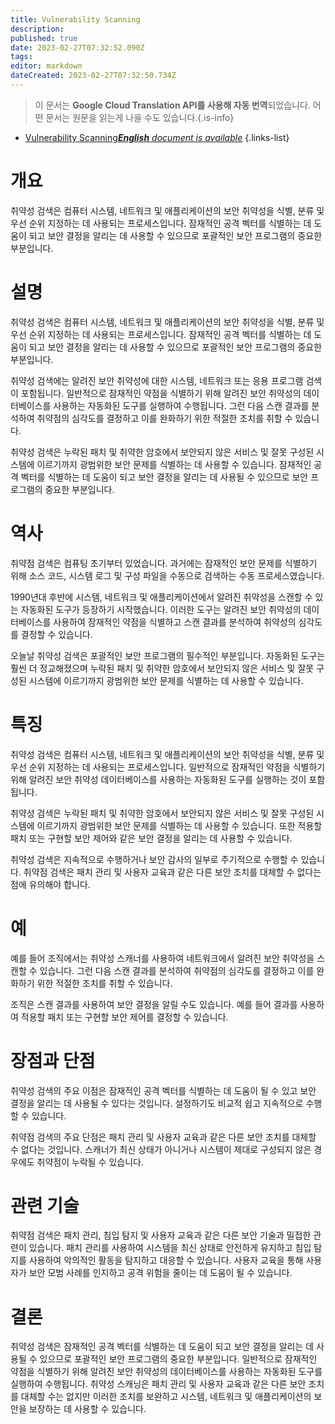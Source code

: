 ```yaml
---
title: Vulnerability Scanning
description: 
published: true
date: 2023-02-27T07:32:52.090Z
tags: 
editor: markdown
dateCreated: 2023-02-27T07:32:50.734Z
---
```


> 이 문서는 **Google Cloud Translation API를 사용해 자동 번역**되었습니다.
어떤 문서는 원문을 읽는게 나을 수도 있습니다.{.is-info}



- [Vulnerability Scanning***English** document is available*](/en/Knowledge-base/Dictionary/vulnerability-scanning)
{.links-list}


# 개요
취약성 검색은 컴퓨터 시스템, 네트워크 및 애플리케이션의 보안 취약성을 식별, 분류 및 우선 순위 지정하는 데 사용되는 프로세스입니다. 잠재적인 공격 벡터를 식별하는 데 도움이 되고 보안 결정을 알리는 데 사용할 수 있으므로 포괄적인 보안 프로그램의 중요한 부분입니다.

# 설명
취약성 검색은 컴퓨터 시스템, 네트워크 및 애플리케이션의 보안 취약성을 식별, 분류 및 우선 순위 지정하는 데 사용되는 프로세스입니다. 잠재적인 공격 벡터를 식별하는 데 도움이 되고 보안 결정을 알리는 데 사용할 수 있으므로 포괄적인 보안 프로그램의 중요한 부분입니다.

취약성 검색에는 알려진 보안 취약성에 대한 시스템, 네트워크 또는 응용 프로그램 검색이 포함됩니다. 일반적으로 잠재적인 약점을 식별하기 위해 알려진 보안 취약성의 데이터베이스를 사용하는 자동화된 도구를 실행하여 수행됩니다. 그런 다음 스캔 결과를 분석하여 취약점의 심각도를 결정하고 이를 완화하기 위한 적절한 조치를 취할 수 있습니다.

취약성 검색은 누락된 패치 및 취약한 암호에서 보안되지 않은 서비스 및 잘못 구성된 시스템에 이르기까지 광범위한 보안 문제를 식별하는 데 사용할 수 있습니다. 잠재적인 공격 벡터를 식별하는 데 도움이 되고 보안 결정을 알리는 데 사용될 수 있으므로 보안 프로그램의 중요한 부분입니다.

# 역사
취약점 검색은 컴퓨팅 초기부터 있었습니다. 과거에는 잠재적인 보안 문제를 식별하기 위해 소스 코드, 시스템 로그 및 구성 파일을 수동으로 검색하는 수동 프로세스였습니다.

1990년대 후반에 시스템, 네트워크 및 애플리케이션에서 알려진 취약성을 스캔할 수 있는 자동화된 도구가 등장하기 시작했습니다. 이러한 도구는 알려진 보안 취약성의 데이터베이스를 사용하여 잠재적인 약점을 식별하고 스캔 결과를 분석하여 취약성의 심각도를 결정할 수 있습니다.

오늘날 취약성 검색은 포괄적인 보안 프로그램의 필수적인 부분입니다. 자동화된 도구는 훨씬 더 정교해졌으며 누락된 패치 및 취약한 암호에서 보안되지 않은 서비스 및 잘못 구성된 시스템에 이르기까지 광범위한 보안 문제를 식별하는 데 사용할 수 있습니다.

# 특징
취약성 검색은 컴퓨터 시스템, 네트워크 및 애플리케이션의 보안 취약성을 식별, 분류 및 우선 순위 지정하는 데 사용되는 프로세스입니다. 일반적으로 잠재적인 약점을 식별하기 위해 알려진 보안 취약성 데이터베이스를 사용하는 자동화된 도구를 실행하는 것이 포함됩니다.

취약성 검색은 누락된 패치 및 취약한 암호에서 보안되지 않은 서비스 및 잘못 구성된 시스템에 이르기까지 광범위한 보안 문제를 식별하는 데 사용할 수 있습니다. 또한 적용할 패치 또는 구현할 보안 제어와 같은 보안 결정을 알리는 데 사용할 수 있습니다.

취약성 검색은 지속적으로 수행하거나 보안 감사의 일부로 주기적으로 수행할 수 있습니다. 취약점 검색은 패치 관리 및 사용자 교육과 같은 다른 보안 조치를 대체할 수 없다는 점에 유의해야 합니다.

# 예
예를 들어 조직에서는 취약성 스캐너를 사용하여 네트워크에서 알려진 보안 취약성을 스캔할 수 있습니다. 그런 다음 스캔 결과를 분석하여 취약점의 심각도를 결정하고 이를 완화하기 위한 적절한 조치를 취할 수 있습니다.

조직은 스캔 결과를 사용하여 보안 결정을 알릴 수도 있습니다. 예를 들어 결과를 사용하여 적용할 패치 또는 구현할 보안 제어를 결정할 수 있습니다.

# 장점과 단점
취약성 검색의 주요 이점은 잠재적인 공격 벡터를 식별하는 데 도움이 될 수 있고 보안 결정을 알리는 데 사용될 수 있다는 것입니다. 설정하기도 비교적 쉽고 지속적으로 수행할 수 있습니다.

취약점 검색의 주요 단점은 패치 관리 및 사용자 교육과 같은 다른 보안 조치를 대체할 수 없다는 것입니다. 스캐너가 최신 상태가 아니거나 시스템이 제대로 구성되지 않은 경우에도 취약점이 누락될 수 있습니다.

# 관련 기술
취약점 검색은 패치 관리, 침입 탐지 및 사용자 교육과 같은 다른 보안 기술과 밀접한 관련이 있습니다. 패치 관리를 사용하여 시스템을 최신 상태로 안전하게 유지하고 침입 탐지를 사용하여 악의적인 활동을 탐지하고 대응할 수 있습니다. 사용자 교육을 통해 사용자가 보안 모범 사례를 인지하고 공격 위험을 줄이는 데 도움이 될 수 있습니다.

# 결론
취약성 검색은 잠재적인 공격 벡터를 식별하는 데 도움이 되고 보안 결정을 알리는 데 사용될 수 있으므로 포괄적인 보안 프로그램의 중요한 부분입니다. 일반적으로 잠재적인 약점을 식별하기 위해 알려진 보안 취약성의 데이터베이스를 사용하는 자동화된 도구를 실행하여 수행됩니다. 취약성 스캐닝은 패치 관리 및 사용자 교육과 같은 다른 보안 조치를 대체할 수는 없지만 이러한 조치를 보완하고 시스템, 네트워크 및 애플리케이션의 보안을 보장하는 데 사용할 수 있습니다.